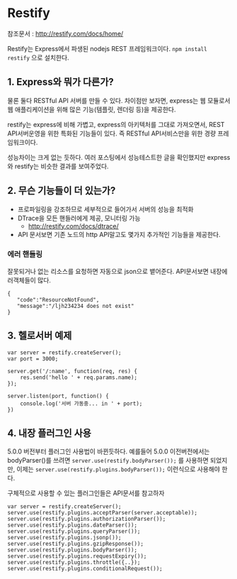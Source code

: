 # Restify

참조문서 : http://restify.com/docs/home/

Restify는 Express에서 파생된 nodejs REST 프레임워크이다. `npm install restify` 으로 설치한다.

## 1. Express와 뭐가 다른가?
물론 둘다 RESTful API 서버를 만들 수 있다. 차이점만 보자면, express는 웹 모듈로서 웹 애플리케이션을 위해 많은 기능(템플릿, 렌더링 등)을 제공한다.

restify는 express에 비해 가볍고, express의 아키텍처를 그대로 가져오면서, REST API서버운영을 위한 특화된 기능들이 있다. 즉 RESTful API서비스만을 위한 경량 프레임워크이다.

성능차이는 크게 없는 듯하다. 여러 포스팅에서 성능테스트한 글을 확인했지만 express와 restify는 비슷한 결과를 보여주었다.

## 2. 무슨 기능들이 더 있는가?
* 프로파일링을 강조하므로 세부적으로 들어가서 서버의 성능을 최적화
* DTrace을 모든 핸들러에게 제공, 모니터링 가능
	* http://restify.com/docs/dtrace/
* API 문서보면 기존 노드의 http API말고도 몇가지 추가적인 기능들을 제공한다.

### 에러 핸들링
잘못되거나 없는 리소스를 요청하면 자동으로 json으로 뱉어준다. API문서보면 내장에러객체들이 많다.

	{  
	   "code":"ResourceNotFound",
	   "message":"/ljh234234 does not exist"
	}

## 3. 헬로서버 예제

	var server = restify.createServer();
	var port = 3000;
	
	server.get('/:name', function(req, res) {
		res.send('hello ' + req.params.name);
	});
	
	server.listen(port, function() {
		console.log('서버 가동중... in ' + port);
	})

## 4. 내장 플러그인 사용
5.0.0 버전부터 플러그인 사용법이 바뀐듯하다. 예를들어 5.0.0 이전버전에서는 bodyParser()를 쓰려면 `server.use(restify.bodyParser());` 를 사용하면 되었지만, 이제는 `server.use(restify.plugins.bodyParser());` 이런식으로 사용해야 한다.

구체적으로 사용할 수 있는 플러그인들은 API문서를 참고하자

	var server = restify.createServer();
	server.use(restify.plugins.acceptParser(server.acceptable));
	server.use(restify.plugins.authorizationParser());
	server.use(restify.plugins.dateParser());
	server.use(restify.plugins.queryParser());
	server.use(restify.plugins.jsonp());
	server.use(restify.plugins.gzipResponse());
	server.use(restify.plugins.bodyParser());
	server.use(restify.plugins.requestExpiry());
	server.use(restify.plugins.throttle({..});
	server.use(restify.plugins.conditionalRequest());
